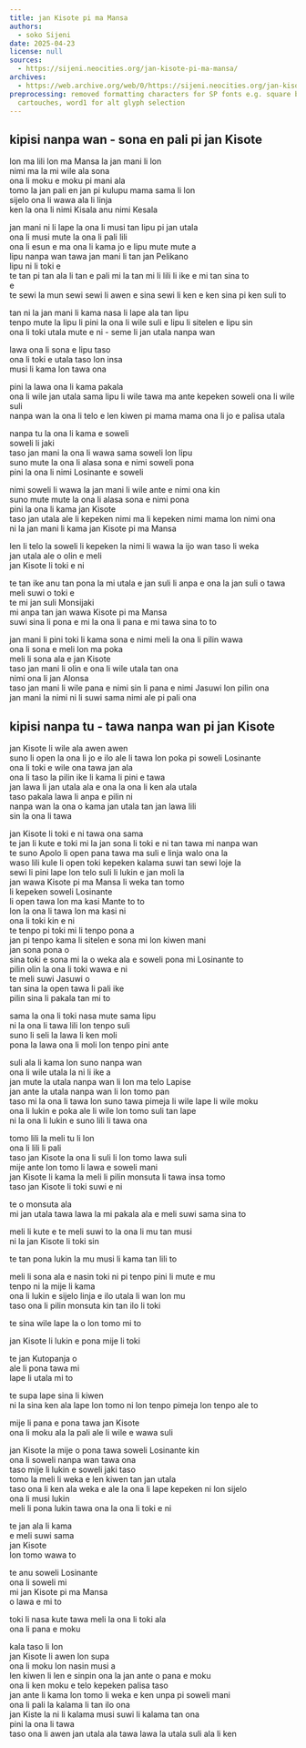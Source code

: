 ```yaml
---
title: jan Kisote pi ma Mansa
authors:
  - soko Sijeni
date: 2025-04-23
license: null
sources:
  - https://sijeni.neocities.org/jan-kisote-pi-ma-mansa/
archives:
  - https://web.archive.org/web/0/https://sijeni.neocities.org/jan-kisote-pi-ma-mansa/
preprocessing: removed formatting characters for SP fonts e.g. square brackets for
  cartouches, word1 for alt glyph selection
---
```


## kipisi nanpa wan - sona en pali pi jan Kisote

lon ma lili lon ma Mansa la jan mani li lon  
nimi ma la mi wile ala sona  
ona li moku e moku pi mani ala  
tomo la jan pali en jan pi kulupu mama sama li lon  
sijelo ona li wawa ala li linja  
ken la ona li nimi Kisala anu nimi Kesala

jan mani ni li lape la ona li musi tan lipu pi jan utala  
ona li musi mute la ona li pali lili  
ona li esun e ma ona li kama jo e lipu mute mute a  
lipu nanpa wan tawa jan mani li tan jan Pelikano  
lipu ni li toki e  
te tan pi tan ala li tan e pali mi la tan mi li lili li ike e mi tan sina to  
e  
te sewi la mun sewi sewi li awen e sina sewi li ken e ken sina pi ken suli to

tan ni la jan mani li kama nasa li lape ala tan lipu  
tenpo mute la lipu li pini la ona li wile suli e lipu li sitelen e lipu sin  
ona li toki utala mute e ni - seme li jan utala nanpa wan

lawa ona li sona e lipu taso  
ona li toki e utala taso lon insa  
musi li kama lon tawa ona

pini la lawa ona li kama pakala  
ona li wile jan utala sama lipu li wile tawa ma ante kepeken soweli ona li wile suli  
nanpa wan la ona li telo e len kiwen pi mama mama ona li jo e palisa utala

nanpa tu la ona li kama e soweli  
soweli li jaki  
taso jan mani la ona li wawa sama soweli lon lipu  
suno mute la ona li alasa sona e nimi soweli pona  
pini la ona li nimi Losinante e soweli

nimi soweli li wawa la jan mani li wile ante e nimi ona kin  
suno mute mute la ona li alasa sona e nimi pona  
pini la ona li kama jan Kisote  
taso jan utala ale li kepeken nimi ma li kepeken nimi mama lon nimi ona  
ni la jan mani li kama jan Kisote pi ma Mansa

len li telo la soweli li kepeken la nimi li wawa la ijo wan taso li weka  
jan utala ale o olin e meli  
jan Kisote li toki e ni

te tan ike anu tan pona la mi utala e jan suli li anpa e ona la jan suli o tawa meli suwi o toki e  
te mi jan suli Monsijaki  
mi anpa tan jan wawa Kisote pi ma Mansa  
suwi sina li pona e mi la ona li pana e mi tawa sina to to

jan mani li pini toki li kama sona e nimi meli la ona li pilin wawa  
ona li sona e meli lon ma poka  
meli li sona ala e jan Kisote  
taso jan mani li olin e ona li wile utala tan ona  
nimi ona li jan Alonsa  
taso jan mani li wile pana e nimi sin li pana e nimi Jasuwi lon pilin ona  
jan mani la nimi ni li suwi sama nimi ale pi pali ona

## kipisi nanpa tu - tawa nanpa wan pi jan Kisote

jan Kisote li wile ala awen awen  
suno li open la ona li jo e ilo ale li tawa lon poka pi soweli Losinante  
ona li toki e wile ona tawa jan ala  
ona li taso la pilin ike li kama li pini e tawa  
jan lawa li jan utala ala e ona la ona li ken ala utala  
taso pakala lawa li anpa e pilin ni  
nanpa wan la ona o kama jan utala tan jan lawa lili  
sin la ona li tawa

jan Kisote li toki e ni tawa ona sama  
te jan li kute e toki mi la jan sona li toki e ni tan tawa mi nanpa wan  
te suno Apolo li open pana tawa ma suli e linja walo ona la  
waso lili kule li open toki kepeken kalama suwi tan sewi loje la  
sewi li pini lape lon telo suli li lukin e jan moli la  
jan wawa Kisote pi ma Mansa li weka tan tomo  
li kepeken soweli Losinante  
li open tawa lon ma kasi Mante to to  
lon la ona li tawa lon ma kasi ni  
ona li toki kin e ni  
te tenpo pi toki mi li tenpo pona a  
jan pi tenpo kama li sitelen e sona mi lon kiwen mani  
jan sona pona o  
sina toki e sona mi la o weka ala e soweli pona mi Losinante to  
pilin olin la ona li toki wawa e ni  
te meli suwi Jasuwi o  
tan sina la open tawa li pali ike  
pilin sina li pakala tan mi to

sama la ona li toki nasa mute sama lipu  
ni la ona li tawa lili lon tenpo suli  
suno li seli la lawa li ken moli  
pona la lawa ona li moli lon tenpo pini ante

suli ala li kama lon suno nanpa wan  
ona li wile utala la ni li ike a  
jan mute la utala nanpa wan li lon ma telo Lapise  
jan ante la utala nanpa wan li lon tomo pan  
taso mi la ona li tawa lon suno tawa pimeja li wile lape li wile moku  
ona li lukin e poka ale li wile lon tomo suli tan lape  
ni la ona li lukin e suno lili li tawa ona

tomo lili la meli tu li lon  
ona li lili li pali  
taso jan Kisote la ona li suli li lon tomo lawa suli  
mije ante lon tomo li lawa e soweli mani  
jan Kisote li kama la meli li pilin monsuta li tawa insa tomo  
taso jan Kisote li toki suwi e ni

te o monsuta ala  
mi jan utala tawa lawa la mi pakala ala e meli suwi sama sina to

meli li kute e te meli suwi to la ona li mu tan musi  
ni la jan Kisote li toki sin

te tan pona lukin la mu musi li kama tan lili to

meli li sona ala e nasin toki ni pi tenpo pini li mute e mu  
tenpo ni la mije li kama  
ona li lukin e sijelo linja e ilo utala li wan lon mu  
taso ona li pilin monsuta kin tan ilo li toki

te sina wile lape la o lon tomo mi to

jan Kisote li lukin e pona mije li toki

te jan Kutopanja o  
ale li pona tawa mi  
lape li utala mi to

te supa lape sina li kiwen  
ni la sina ken ala lape lon tomo ni lon tenpo pimeja lon tenpo ale to

mije li pana e pona tawa jan Kisote  
ona li moku ala la pali ale li wile e wawa suli

jan Kisote la mije o pona tawa soweli Losinante kin  
ona li soweli nanpa wan tawa ona  
taso mije li lukin e soweli jaki taso  
tomo la meli li weka e len kiwen tan jan utala  
taso ona li ken ala weka e ale la ona li lape kepeken ni lon sijelo  
ona li musi lukin  
meli li pona lukin tawa ona la ona li toki e ni

te jan ala li kama  
e meli suwi sama  
jan Kisote  
lon tomo wawa to

te anu soweli Losinante  
ona li soweli mi  
mi jan Kisote pi ma Mansa  
o lawa e mi to

toki li nasa kute tawa meli la ona li toki ala  
ona li pana e moku

kala taso li lon  
jan Kisote li awen lon supa  
ona li moku lon nasin musi a  
len kiwen li len e sinpin ona la jan ante o pana e moku  
ona li ken moku e telo kepeken palisa taso  
jan ante li kama lon tomo li weka e ken unpa pi soweli mani  
ona li pali la kalama li tan ilo ona  
jan Kiste la ni li kalama musi suwi li kalama tan ona  
pini la ona li tawa  
taso ona li awen jan utala ala tawa lawa la utala suli ala li ken